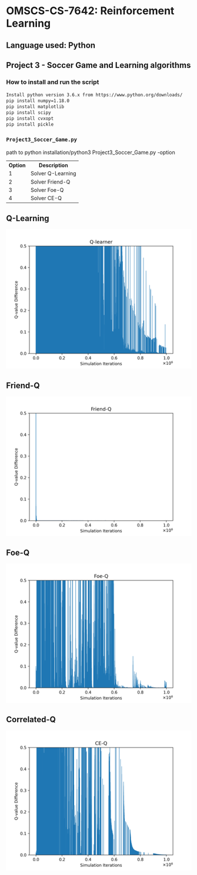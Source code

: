 # OMSCS-CS-7642: Reinforcement Learning

## Language used: Python

## Project 3 - Soccer Game and Learning algorithms

### How to install and run the script

    Install python version 3.6.x from https://www.python.org/downloads/
    pip install numpy=1.18.0
    pip install matplotlib  
    pip install scipy
    pip install cvxopt
    pip install pickle

### `Project3_Soccer_Game.py`

path to python installation/python3 Project3_Soccer_Game.py -option <br/>
 <table style="width:100%">
  <tr>
    <th>Option</th>
    <th>Description</th>
  </tr>
  <tr>
    <td>1</td>
    <td>Solver Q-Learning</td>
  </tr>
  <tr>
    <td>2</td>
    <td>Solver Friend-Q</td>
  </tr>
  <tr>
    <td>3</td>
    <td>Solver Foe-Q</td>
  </tr>
  <tr>
    <td>4</td>
    <td>Solver CE-Q</td>
  </tr>
</table> 

## Q-Learning
![](./graphs/Q-learner.png)
## Friend-Q
![](./graphs/Friend-Q.png)
## Foe-Q
![](./graphs/Foe-Q.png)
## Correlated-Q
![](./graphs/CE-Q.png)

